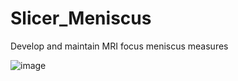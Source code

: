 # Slicer_Meniscus
Develop and maintain MRI focus meniscus measures

![image](https://github.com/user-attachments/assets/33c3e452-e2bf-4bf3-9343-d9b26c88f5c1)
